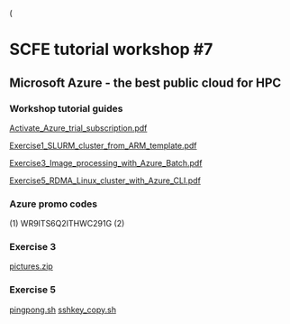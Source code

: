 (
# SCFE tutorial workshop #7

## Microsoft Azure - the best public cloud for HPC

### Workshop tutorial guides
[Activate_Azure_trial_subscription.pdf](https://github.com/tojozefi/scfelab/blob/master/Activate_Azure_trial_subscription.pdf)

[Exercise1_SLURM_cluster_from_ARM_template.pdf](https://github.com/tojozefi/scfelab/blob/master/Exercise1_SLURM_cluster_from_ARM_template.pdf)

[Exercise3_Image_processing_with_Azure_Batch.pdf](https://github.com/tojozefi/scfelab/blob/master/Exercise3_Image_processing_with_Azure_Batch.pdf)

[Exercise5_RDMA_Linux_cluster_with_Azure_CLI.pdf](https://github.com/tojozefi/scfelab/blob/master/Exercise5_RDMA_Linux_cluster_with_Azure_CLI.pdf)



### Azure promo codes
(1) WR9ITS6Q2ITHWC291G
(2)

### Exercise 3
[pictures.zip](https://github.com/tojozefi/scfelab/blob/master/pictures.zip)

### Exercise 5
[pingpong.sh](https://github.com/tojozefi/scfelab/blob/master/pingpong.sh)
[sshkey_copy.sh](https://github.com/tojozefi/scfelab/blob/master/sshkey_copy.sh)
